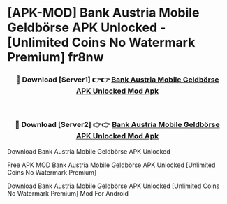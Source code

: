 # [APK-MOD] Bank Austria Mobile Geldbörse APK Unlocked - [Unlimited Coins No Watermark Premium] fr8nw



<div align="center">
<h3>🔴 Download [Server1] 👉👉 <a href="https://momento.my/?title=Bank_Austria_Mobile_Geldbörse_APK_Unlocked">Bank Austria Mobile Geldbörse APK Unlocked Mod Apk</a></h3><br>

<h3>🔴 Download [Server2] 👉👉 <a href="https://momento.my/?title=Bank_Austria_Mobile_Geldbörse_APK_Unlocked">Bank Austria Mobile Geldbörse APK Unlocked Mod Apk</a></h3>
</div>



Download Bank Austria Mobile Geldbörse APK Unlocked 

Free APK MOD Bank Austria Mobile Geldbörse APK Unlocked [Unlimited Coins No Watermark Premium]

Download Bank Austria Mobile Geldbörse APK Unlocked [Unlimited Coins No Watermark Premium] Mod For Android
